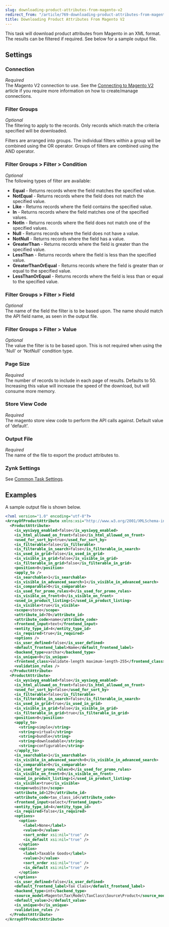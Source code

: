 ```yaml
---
slug: downloading-product-attributes-from-magento-v2
redirect_from: "/article/769-downloading-product-attributes-from-magento"
title: Downloading Product Attributes From Magento V2
---
```

This task will download product attributes from Magento in an XML format. The results can be filtered if required. See below for a sample output file.

## Settings
### Connection
_Required_  
The Magento V2 connection to use. See the [Connecting to Magento V2](connecting-to-magento-v2) article if you require more information on how to create/manage connections.

### Filter Groups
_Optional_  
The filtering to apply to the records. Only records which match the criteria specified will be downloaded.

Filters are arranged into groups. The individual filters within a group will be combined using the OR operator. Groups of filters are combined using the AND operator.

### Filter Groups > Filter > Condition
_Optional_  
The following types of filter are available:

* __Equal__ - Returns records where the field matches the specified value.
* __NotEqual__ - Returns records where the field does not match the specified value.
* __Like__ - Returns records where the field contains the specified value.
* __In__ - Returns records where the field matches one of the specified values.
* __NotIn__ - Returns records where the field does not match one of the specified values.
* __Null__ - Returns records where the field does not have a value.
* __NotNull__ - Returns records where the field has a value.
* __GreaterThan__ - Returns records where the field is greater than the specified value.
* __LessThan__ - Returns records where the field is less than the specified value.
* __GreaterThanOrEqual__ - Returns records where the field is greater than or equal to the specified value.
* __LessThanOrEqual__ - Returns records where the field is less than or equal to the specified value.

### Filter Groups > Filter > Field
_Optional_  
The name of the field the filter is to be based upon. The name should match the API field name, as seen in the output file.

### Filter Groups > Filter > Value
_Optional_  
The value the filter is to be based upon. This is not required when using the 'Null' or 'NotNull' condition type.

### Page Size
_Required_  
The number of records to include in each page of results. Defaults to 50. Increasing this value will increase the speed of the download, but will consume more memory.

### Store View Code
_Required_  
The magento store view code to perform the API calls against. Default value of 'default'.

### Output File
_Required_  
The name of the file to export the product attributes to.

### Zynk Settings
See [Common Task Settings](common-task-settings).

## Examples
A sample output file is shown below.
```xml
<?xml version="1.0" encoding="utf-8"?>
<ArrayOfProductAttribute xmlns:xsi="http://www.w3.org/2001/XMLSchema-instance" xmlns:xsd="http://www.w3.org/2001/XMLSchema">
  <ProductAttribute>
    <is_wysiwyg_enabled>false</is_wysiwyg_enabled>
    <is_html_allowed_on_front>false</is_html_allowed_on_front>
    <used_for_sort_by>true</used_for_sort_by>
    <is_filterable>false</is_filterable>
    <is_filterable_in_search>false</is_filterable_in_search>
    <is_used_in_grid>false</is_used_in_grid>
    <is_visible_in_grid>false</is_visible_in_grid>
    <is_filterable_in_grid>false</is_filterable_in_grid>
    <position>0</position>
    <apply_to />
    <is_searchable>1</is_searchable>
    <is_visible_in_advanced_search>1</is_visible_in_advanced_search>
    <is_comparable>0</is_comparable>
    <is_used_for_promo_rules>0</is_used_for_promo_rules>
    <is_visible_on_front>0</is_visible_on_front>
    <used_in_product_listing>1</used_in_product_listing>
    <is_visible>true</is_visible>
    <scope>store</scope>
    <attribute_id>70</attribute_id>
    <attribute_code>name</attribute_code>
    <frontend_input>text</frontend_input>
    <entity_type_id>4</entity_type_id>
    <is_required>true</is_required>
    <options />
    <is_user_defined>false</is_user_defined>
    <default_frontend_label>Name</default_frontend_label>
    <backend_type>varchar</backend_type>
    <is_unique>0</is_unique>
    <frontend_class>validate-length maximum-length-255</frontend_class>
    <validation_rules />
  </ProductAttribute>
  <ProductAttribute>
    <is_wysiwyg_enabled>false</is_wysiwyg_enabled>
    <is_html_allowed_on_front>false</is_html_allowed_on_front>
    <used_for_sort_by>false</used_for_sort_by>
    <is_filterable>false</is_filterable>
    <is_filterable_in_search>false</is_filterable_in_search>
    <is_used_in_grid>true</is_used_in_grid>
    <is_visible_in_grid>false</is_visible_in_grid>
    <is_filterable_in_grid>true</is_filterable_in_grid>
    <position>0</position>
    <apply_to>
      <string>simple</string>
      <string>virtual</string>
      <string>bundle</string>
      <string>downloadable</string>
      <string>configurable</string>
    </apply_to>
    <is_searchable>1</is_searchable>
    <is_visible_in_advanced_search>0</is_visible_in_advanced_search>
    <is_comparable>0</is_comparable>
    <is_used_for_promo_rules>0</is_used_for_promo_rules>
    <is_visible_on_front>0</is_visible_on_front>
    <used_in_product_listing>1</used_in_product_listing>
    <is_visible>true</is_visible>
    <scope>website</scope>
    <attribute_id>129</attribute_id>
    <attribute_code>tax_class_id</attribute_code>
    <frontend_input>select</frontend_input>
    <entity_type_id>4</entity_type_id>
    <is_required>false</is_required>
    <options>
      <option>
        <label>None</label>
        <value>0</value>
        <sort_order xsi:nil="true" />
        <is_default xsi:nil="true" />
      </option>
      <option>
        <label>Taxable Goods</label>
        <value>2</value>
        <sort_order xsi:nil="true" />
        <is_default xsi:nil="true" />
      </option>
    </options>
    <is_user_defined>false</is_user_defined>
    <default_frontend_label>Tax Class</default_frontend_label>
    <backend_type>int</backend_type>
    <source_model>Magento\Tax\Model\TaxClass\Source\Product</source_model>
    <default_value>2</default_value>
    <is_unique>0</is_unique>
    <validation_rules />
  </ProductAttribute>
</ArrayOfProductAttribute>
```

